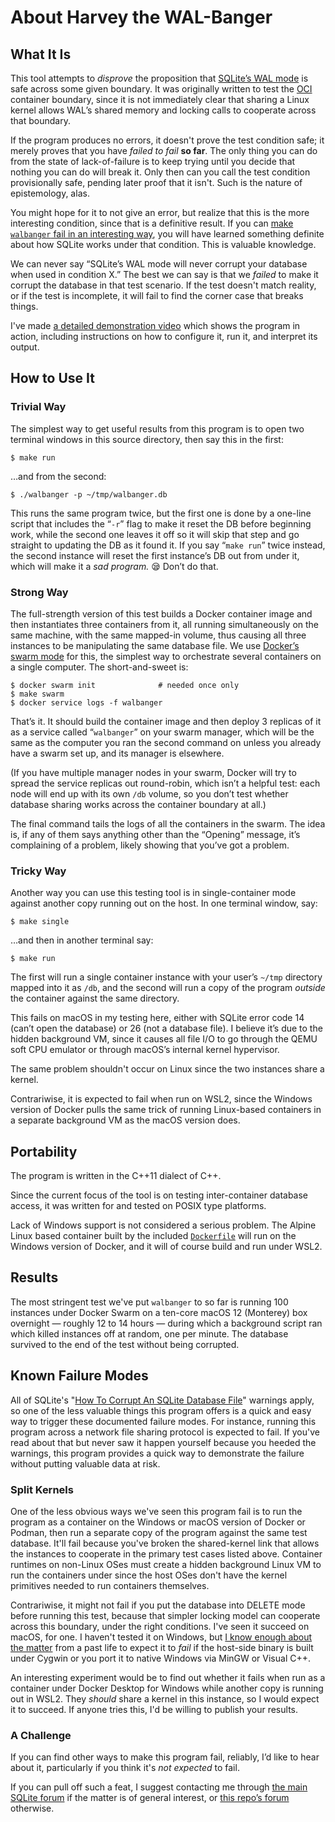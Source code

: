 # About Harvey the WAL-Banger

## What It Is

This tool attempts to *disprove* the
proposition that [SQLite’s WAL mode][WALdoc] is safe across some given boundary.
It was originally written to test the [OCI] container boundary, since it
is not immediately clear that sharing a Linux kernel allows WAL’s
shared memory and locking calls to cooperate across that boundary.

If the program produces no errors, it doesn't prove the test condition
safe; it merely proves that you have *failed to fail* **so far**. The
only thing you can do from the state of lack-of-failure is
to keep trying until you decide that nothing you can do will break it.
Only then can you call the test condition provisionally safe, pending
later proof that it isn't. Such is the nature of epistemology, alas.

You might hope for it to not give an error, but realize that this is the
more interesting condition, since that is a definitive result. If you can
[make `walbanger` fail in an interesting way][fmodes], you will have
learned something definite about how SQLite works under that condition.
This is valuable knowledge.

We can never say “SQLite’s WAL mode will never corrupt
your database when used in condition X.”  The best we can
say is that we *failed* to make it corrupt the database in that test
scenario. If the test doesn't match reality, or if the test is incomplete,
it will fail to find the corner case that breaks things.

I've made [a detailed demonstration video][demo] which shows the program in
action, including instructions on how to configure it, run it, and
interpret its output.

[fmodes]: /doc/trunk/walbanger/README.md#failure-modes
[OCI]:    https://opencontainers.org/
[WALdoc]: https://www.sqlite.org/wal.html
[demo]:   https://vimeo.com/754113094


## <a id="how"></a>How to Use It

### Trivial Way

The simplest way to get useful results from this program is to open two
terminal windows in this source directory, then say this in the first:

```shell
$ make run
```

…and from the second:

```shell
$ ./walbanger -p ~/tmp/walbanger.db
```

This runs the same program twice, but the first one is done by a
one-line script that includes the “`-r`” flag to make it reset the DB
before beginning work, while the second one leaves it off so it will
skip that step and go straight to updating the DB as it found it.  If
you say “`make run`” twice instead, the second instance will reset the
first instance’s DB out from under it, which will make it a *sad
program.* 😪 Don’t do that.


### Strong Way

The full-strength version of this test builds a Docker container image
and then instantiates three containers from it, all running
simultaneously on the same machine, with the same mapped-in volume, thus
causing all three instances to be manipulating the same database file.
We use [Docker’s swarm mode][dsm] for this, the simplest way to
orchestrate several containers on a single computer.  The
short-and-sweet is:

```shell
$ docker swarm init              # needed once only
$ make swarm
$ docker service logs -f walbanger
```

That’s it.  It should build the container image and then deploy 3
replicas of it as a service called “`walbanger`” on your swarm manager,
which will be the same as the computer you ran the second command on
unless you already have a swarm set up, and its manager is elsewhere.

(If you have multiple manager nodes in your swarm, Docker will try to
spread the service replicas out round-robin, which isn’t a helpful test:
each node will end up with its own `/db` volume, so you don’t test
whether database sharing works across the container boundary at all.)

The final command tails the logs of all the containers in the swarm.
The idea is, if any of them says anything other than the “Opening”
message, it’s complaining of a problem, likely showing that you’ve got a
problem.


### Tricky Way

Another way you can use this testing tool is in single-container mode
against another copy running out on the host.  In one terminal window,
say:

```she]l
$ make single
```

…and then in another terminal say:

```shell
$ make run
```

The first will run a single container instance with your user’s `~/tmp`
directory mapped into it as `/db`, and the second will run a copy of the
program *outside* the container against the same directory.

This fails on macOS in my testing here, either with SQLite error code 14
(can’t open the database) or 26 (not a database file).  I believe it’s
due to the hidden background VM, since it causes all file I/O to go
through the QEMU soft CPU emulator or through macOS’s internal kernel
hypervisor.

The same problem shouldn't occur on Linux since the two instances share
a kernel.

Contrariwise, it is expected to fail when run on WSL2, since the Windows
version of Docker pulls the same trick of running Linux-based containers
in a separate background VM as the macOS version does.



## <a id="portability"></a>Portability

The program is written in the C++11 dialect of C++.

Since the current focus of the tool is on testing inter-container
database access, it was written for and tested on POSIX type platforms.

Lack of Windows support is not considered a serious problem. The Alpine
Linux based container built by the included [`Dockerfile`](./Dockerfile)
will run on the Windows version of Docker, and it will of course build and
run under WSL2.


## <a id="results"></a>Results

The most stringent test we've put `walbanger` to so far is running 100 instances
under Docker Swarm on a ten-core macOS 12 (Monterey) box overnight — roughly
12 to 14 hours — during which a background script ran which killed instances off
at random, one per minute. The database survived to the end of the test without
being corrupted.


## <a id="failure-modes"></a>Known Failure Modes

All of SQLite's "[How To Corrupt An SQLite Database File][sqcor]" warnings
apply, so one of the less valuable things this program offers is a quick
and easy way to trigger these documented failure modes. For instance, running
this program across a network file sharing protocol is expected to fail.
If you've read about that but never saw it happen yourself because you
heeded the warnings, this program provides a quick way to demonstrate
the failure without putting valuable data at risk.


### Split Kernels

One of the less obvious ways we've seen this program fail is to run the
program as a container on the Windows or macOS version of Docker or
Podman, then run a separate copy of the program against the same test
database. It'll fail because you've broken the shared-kernel link that
allows the instances to cooperate in the primary test cases listed
above. Container runtimes on non-Linux OSes must create a hidden
background Linux VM to run the containers under since the host OSes
don't have the kernel primitives needed to run containers themselves.

Contrariwise, it might not fail if you put the database into DELETE mode
before running this test, because that simpler locking model can
cooperate across this boundary, under the right conditions. I've seen it
succeed on macOS, for one. I haven't tested it on Windows, but [I know
enough about the matter][sqlk] from a past life to expect it to *fail*
if the host-side binary is built under Cygwin or you port it to native
Windows via MinGW or Visual C++.

An interesting experiment would be to find out whether it fails when run
as a container under Docker Desktop for Windows while another copy is
running out in WSL2. They *should* share a kernel in this instance, so I
would expect it to succeed. If anyone tries this, I'd be willing to
publish your results.


### A Challenge

If you can find other ways to make this program fail, reliably, I’d like to
hear about it, particularly if you think it's *not expected* to fail.

If you can pull off such a feat, I suggest contacting me through
[the main SQLite forum][for1] if the matter is of general interest, or
[this repo’s forum][for2] otherwise.

[sqcor]: https://www.sqlite.org/howtocorrupt.html


<div id="this-space-left-blank-intentionally" style="height:50em"></div>

[dsm]:  https://docs.docker.com/engine/swarm/
[for1]: https://sqlite.org/forum
[for2]: https://tangentsoft.com/sqlite/forum
[sqlk]: https://stackoverflow.com/a/11887905/142454

